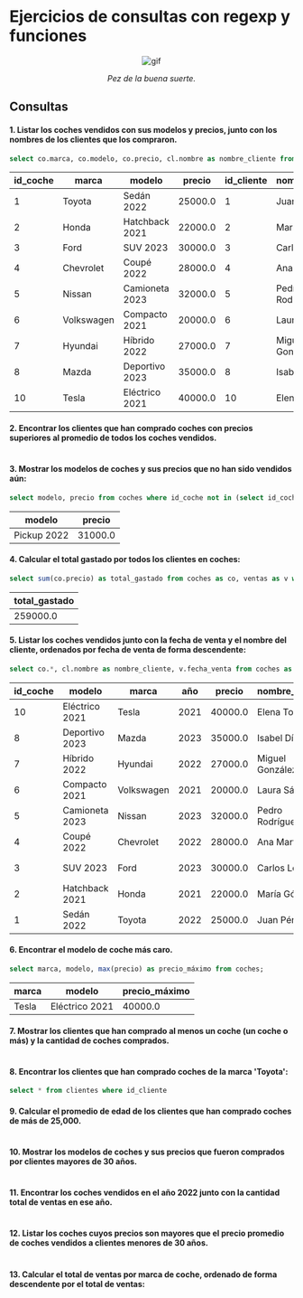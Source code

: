 # Ejercicios de consultas con regexp y funciones

<div align=center>
    
![gif](https://www.gifmaniacos.es/wp-content/uploads/2019/04/peces-gif-gifmaniacos.es-15.gif)

*Pez de la buena suerte.*

</div>

## Consultas

#### 1. Listar los coches vendidos con sus modelos y precios, junto con los nombres de los clientes que los compraron.

```sql
select co.marca, co.modelo, co.precio, cl.nombre as nombre_cliente from coches as co, clientes as cl, ventas as v where co.id_coche = v.id_coche and cl.id_cliente = v.id_cliente;
```
| id_coche |   marca    |     modelo     | precio  | id_cliente | nombre_cliente  |
|----------|------------|----------------|---------|------------|-----------------|
| 1        | Toyota     | Sedán 2022     | 25000.0 | 1          | Juan Pérez      |
| 2        | Honda      | Hatchback 2021 | 22000.0 | 2          | María Gómez     |
| 3        | Ford       | SUV 2023       | 30000.0 | 3          | Carlos López    |
| 4        | Chevrolet  | Coupé 2022     | 28000.0 | 4          | Ana Martínez    |
| 5        | Nissan     | Camioneta 2023 | 32000.0 | 5          | Pedro Rodríguez |
| 6        | Volkswagen | Compacto 2021  | 20000.0 | 6          | Laura Sánchez   |
| 7        | Hyundai    | Híbrido 2022   | 27000.0 | 7          | Miguel González |
| 8        | Mazda      | Deportivo 2023 | 35000.0 | 8          | Isabel Díaz     |
| 10       | Tesla      | Eléctrico 2021 | 40000.0 | 10         | Elena Torres    |

#### 2. Encontrar los clientes que han comprado coches con precios superiores al promedio de todos los coches vendidos.

```sql

```

#### 3. Mostrar los modelos de coches y sus precios que no han sido vendidos aún:

```sql
select modelo, precio from coches where id_coche not in (select id_coche from ventas); 
```
|   modelo    | precio  |
|-------------|---------|
| Pickup 2022 | 31000.0 |


#### 4. Calcular el total gastado por todos los clientes en coches:

```sql
select sum(co.precio) as total_gastado from coches as co, ventas as v where co.id_coche = v.id_coche;
```
| total_gastado |
|---------------|
| 259000.0      |

#### 5. Listar los coches vendidos junto con la fecha de venta y el nombre del cliente, ordenados por fecha de venta de forma descendente:

```sql
select co.*, cl.nombre as nombre_cliente, v.fecha_venta from coches as co, clientes as cl, ventas as v where co.id_coche = v.id_coche and cl.id_cliente = v.id_cliente order by fecha_venta desc;
```
| id_coche |     modelo     |   marca    | año  | precio  | nombre_cliente  | fecha_venta |
|----------|----------------|------------|------|---------|-----------------|-------------|
| 10       | Eléctrico 2021 | Tesla      | 2021 | 40000.0 | Elena Torres    | 2023-10-05  |
| 8        | Deportivo 2023 | Mazda      | 2023 | 35000.0 | Isabel Díaz     | 2023-08-25  |
| 7        | Híbrido 2022   | Hyundai    | 2022 | 27000.0 | Miguel González | 2023-07-20  |
| 6        | Compacto 2021  | Volkswagen | 2021 | 20000.0 | Laura Sánchez   | 2023-06-15  |
| 5        | Camioneta 2023 | Nissan     | 2023 | 32000.0 | Pedro Rodríguez | 2023-05-05  |
| 4        | Coupé 2022     | Chevrolet  | 2022 | 28000.0 | Ana Martínez    | 2023-04-10  |
| 3        | SUV 2023       | Ford       | 2023 | 30000.0 | Carlos López    | 2023-03-25  |
| 2        | Hatchback 2021 | Honda      | 2021 | 22000.0 | María Gómez     | 2023-02-20  |
| 1        | Sedán 2022     | Toyota     | 2022 | 25000.0 | Juan Pérez      | 2023-01-15  |


#### 6. Encontrar el modelo de coche más caro.

```sql
select marca, modelo, max(precio) as precio_máximo from coches;
```
| marca |     modelo     | precio_máximo |
|-------|----------------|---------------|
| Tesla | Eléctrico 2021 | 40000.0       |

#### 7. Mostrar los clientes que han comprado al menos un coche (un coche o más) y la cantidad de coches comprados.

```sql

```

#### 8. Encontrar los clientes que han comprado coches de la marca 'Toyota':

```sql
select * from clientes where id_cliente
```

#### 9. Calcular el promedio de edad de los clientes que han comprado coches de más de 25,000.

```sql

```

#### 10. Mostrar los modelos de coches y sus precios que fueron comprados por clientes mayores de 30 años.

```sql

```

#### 11. Encontrar los coches vendidos en el año 2022 junto con la cantidad total de ventas en ese año.

```sql

```

#### 12. Listar los coches cuyos precios son mayores que el precio promedio de coches vendidos a clientes menores de 30 años.

```sql

```

#### 13. Calcular el total de ventas por marca de coche, ordenado de forma descendente por el total de ventas:

```sql

```
